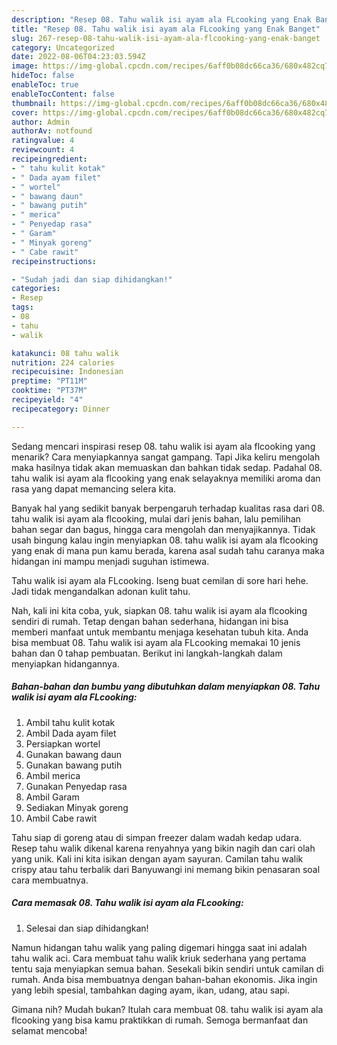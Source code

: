 ```yaml
---
description: "Resep 08. Tahu walik isi ayam ala FLcooking yang Enak Banget"
title: "Resep 08. Tahu walik isi ayam ala FLcooking yang Enak Banget"
slug: 267-resep-08-tahu-walik-isi-ayam-ala-flcooking-yang-enak-banget
category: Uncategorized
date: 2022-08-06T04:23:03.594Z
image: https://img-global.cpcdn.com/recipes/6aff0b08dc66ca36/680x482cq70/08-tahu-walik-isi-ayam-ala-flcooking-foto-resep-utama.jpg
hideToc: false
enableToc: true
enableTocContent: false
thumbnail: https://img-global.cpcdn.com/recipes/6aff0b08dc66ca36/680x482cq70/08-tahu-walik-isi-ayam-ala-flcooking-foto-resep-utama.jpg
cover: https://img-global.cpcdn.com/recipes/6aff0b08dc66ca36/680x482cq70/08-tahu-walik-isi-ayam-ala-flcooking-foto-resep-utama.jpg
author: Admin
authorAv: notfound
ratingvalue: 4
reviewcount: 4
recipeingredient:
- " tahu kulit kotak"
- " Dada ayam filet"
- " wortel"
- " bawang daun"
- " bawang putih"
- " merica"
- " Penyedap rasa"
- " Garam"
- " Minyak goreng"
- " Cabe rawit"
recipeinstructions:

- "Sudah jadi dan siap dihidangkan!"
categories:
- Resep
tags:
- 08
- tahu
- walik

katakunci: 08 tahu walik 
nutrition: 224 calories
recipecuisine: Indonesian
preptime: "PT11M"
cooktime: "PT37M"
recipeyield: "4"
recipecategory: Dinner

---
```



Sedang mencari inspirasi resep 08. tahu walik isi ayam ala flcooking yang menarik? Cara menyiapkannya sangat gampang. Tapi Jika keliru mengolah maka hasilnya tidak akan memuaskan dan bahkan tidak sedap. Padahal 08. tahu walik isi ayam ala flcooking yang enak selayaknya memiliki aroma dan rasa yang dapat memancing selera kita.


Banyak hal yang sedikit banyak berpengaruh terhadap kualitas rasa dari 08. tahu walik isi ayam ala flcooking, mulai dari jenis bahan, lalu pemilihan bahan segar dan bagus, hingga cara mengolah dan menyajikannya. Tidak usah bingung kalau ingin menyiapkan 08. tahu walik isi ayam ala flcooking yang enak di mana pun kamu berada, karena asal sudah tahu caranya maka hidangan ini mampu menjadi suguhan istimewa.

Tahu walik isi ayam ala FLcooking. Iseng buat cemilan di sore hari hehe. Jadi tidak mengandalkan adonan kulit tahu.


Nah, kali ini kita coba, yuk, siapkan 08. tahu walik isi ayam ala flcooking sendiri di rumah. Tetap dengan bahan sederhana, hidangan ini bisa memberi manfaat untuk membantu menjaga kesehatan tubuh kita. Anda bisa membuat 08. Tahu walik isi ayam ala FLcooking memakai 10 jenis bahan dan 0 tahap pembuatan. Berikut ini langkah-langkah dalam menyiapkan hidangannya.

<!--inarticleads1-->

##### Bahan-bahan dan bumbu yang dibutuhkan dalam menyiapkan 08. Tahu walik isi ayam ala FLcooking:

1. Ambil  tahu kulit kotak
1. Ambil  Dada ayam filet
1. Persiapkan  wortel
1. Gunakan  bawang daun
1. Gunakan  bawang putih
1. Ambil  merica
1. Gunakan  Penyedap rasa
1. Ambil  Garam
1. Sediakan  Minyak goreng
1. Ambil  Cabe rawit


Tahu siap di goreng atau di simpan freezer dalam wadah kedap udara. Resep tahu walik dikenal karena renyahnya yang bikin nagih dan cari olah yang unik. Kali ini kita isikan dengan ayam sayuran. Camilan tahu walik crispy atau tahu terbalik dari Banyuwangi ini memang bikin penasaran soal cara membuatnya. 

<!--inarticleads2-->

##### Cara memasak 08. Tahu walik isi ayam ala FLcooking:


1. Selesai dan siap dihidangkan!

Namun hidangan tahu walik yang paling digemari hingga saat ini adalah tahu walik aci. Cara membuat tahu walik kriuk sederhana yang pertama tentu saja menyiapkan semua bahan. Sesekali bikin sendiri untuk camilan di rumah. Anda bisa membuatnya dengan bahan-bahan ekonomis. Jika ingin yang lebih spesial, tambahkan daging ayam, ikan, udang, atau sapi. 

Gimana nih? Mudah bukan? Itulah cara membuat 08. tahu walik isi ayam ala flcooking yang bisa kamu praktikkan di rumah. Semoga bermanfaat dan selamat mencoba!

